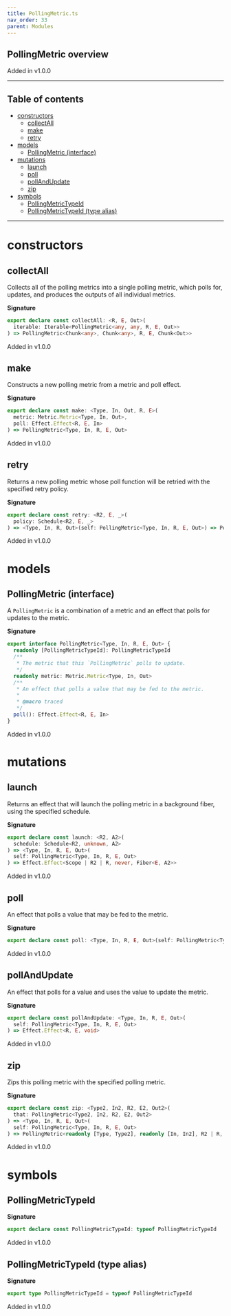 ```yaml
---
title: PollingMetric.ts
nav_order: 33
parent: Modules
---
```


## PollingMetric overview

Added in v1.0.0

---

<h2 class="text-delta">Table of contents</h2>

- [constructors](#constructors)
  - [collectAll](#collectall)
  - [make](#make)
  - [retry](#retry)
- [models](#models)
  - [PollingMetric (interface)](#pollingmetric-interface)
- [mutations](#mutations)
  - [launch](#launch)
  - [poll](#poll)
  - [pollAndUpdate](#pollandupdate)
  - [zip](#zip)
- [symbols](#symbols)
  - [PollingMetricTypeId](#pollingmetrictypeid)
  - [PollingMetricTypeId (type alias)](#pollingmetrictypeid-type-alias)

---

# constructors

## collectAll

Collects all of the polling metrics into a single polling metric, which
polls for, updates, and produces the outputs of all individual metrics.

**Signature**

```ts
export declare const collectAll: <R, E, Out>(
  iterable: Iterable<PollingMetric<any, any, R, E, Out>>
) => PollingMetric<Chunk<any>, Chunk<any>, R, E, Chunk<Out>>
```

Added in v1.0.0

## make

Constructs a new polling metric from a metric and poll effect.

**Signature**

```ts
export declare const make: <Type, In, Out, R, E>(
  metric: Metric.Metric<Type, In, Out>,
  poll: Effect.Effect<R, E, In>
) => PollingMetric<Type, In, R, E, Out>
```

Added in v1.0.0

## retry

Returns a new polling metric whose poll function will be retried with the
specified retry policy.

**Signature**

```ts
export declare const retry: <R2, E, _>(
  policy: Schedule<R2, E, _>
) => <Type, In, R, Out>(self: PollingMetric<Type, In, R, E, Out>) => PollingMetric<Type, In, R2 | R, E, Out>
```

Added in v1.0.0

# models

## PollingMetric (interface)

A `PollingMetric` is a combination of a metric and an effect that polls for
updates to the metric.

**Signature**

```ts
export interface PollingMetric<Type, In, R, E, Out> {
  readonly [PollingMetricTypeId]: PollingMetricTypeId
  /**
   * The metric that this `PollingMetric` polls to update.
   */
  readonly metric: Metric.Metric<Type, In, Out>
  /**
   * An effect that polls a value that may be fed to the metric.
   *
   * @macro traced
   */
  poll(): Effect.Effect<R, E, In>
}
```

Added in v1.0.0

# mutations

## launch

Returns an effect that will launch the polling metric in a background
fiber, using the specified schedule.

**Signature**

```ts
export declare const launch: <R2, A2>(
  schedule: Schedule<R2, unknown, A2>
) => <Type, In, R, E, Out>(
  self: PollingMetric<Type, In, R, E, Out>
) => Effect.Effect<Scope | R2 | R, never, Fiber<E, A2>>
```

Added in v1.0.0

## poll

An effect that polls a value that may be fed to the metric.

**Signature**

```ts
export declare const poll: <Type, In, R, E, Out>(self: PollingMetric<Type, In, R, E, Out>) => Effect.Effect<R, E, In>
```

Added in v1.0.0

## pollAndUpdate

An effect that polls for a value and uses the value to update the metric.

**Signature**

```ts
export declare const pollAndUpdate: <Type, In, R, E, Out>(
  self: PollingMetric<Type, In, R, E, Out>
) => Effect.Effect<R, E, void>
```

Added in v1.0.0

## zip

Zips this polling metric with the specified polling metric.

**Signature**

```ts
export declare const zip: <Type2, In2, R2, E2, Out2>(
  that: PollingMetric<Type2, In2, R2, E2, Out2>
) => <Type, In, R, E, Out>(
  self: PollingMetric<Type, In, R, E, Out>
) => PollingMetric<readonly [Type, Type2], readonly [In, In2], R2 | R, E2 | E, readonly [Out, Out2]>
```

Added in v1.0.0

# symbols

## PollingMetricTypeId

**Signature**

```ts
export declare const PollingMetricTypeId: typeof PollingMetricTypeId
```

Added in v1.0.0

## PollingMetricTypeId (type alias)

**Signature**

```ts
export type PollingMetricTypeId = typeof PollingMetricTypeId
```

Added in v1.0.0
